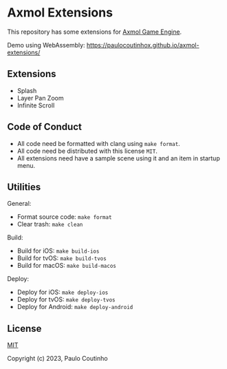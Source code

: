 # Axmol Extensions

This repository has some extensions for [Axmol Game Engine](https://github.com/axmolengine/axmol).

Demo using WebAssembly:
https://paulocoutinhox.github.io/axmol-extensions/

## Extensions

- Splash
- Layer Pan Zoom
- Infinite Scroll

## Code of Conduct

- All code need be formatted with clang using `make format`.
- All code need be distributed with this license `MIT`.
- All extensions need have a sample scene using it and an item in startup menu.

## Utilities

General:

- Format source code: `make format`
- Clear trash: `make clean`

Build:

- Build for iOS: `make build-ios`
- Build for tvOS: `make build-tvos`
- Build for macOS: `make build-macos`

Deploy:

- Deploy for iOS: `make deploy-ios`
- Deploy for tvOS: `make deploy-tvos`
- Deploy for Android: `make deploy-android`

## License

[MIT](http://opensource.org/licenses/MIT)

Copyright (c) 2023, Paulo Coutinho
